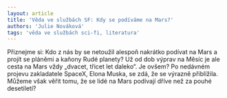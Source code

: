 ```yaml
---
layout: article
title: 'Věda ve službách SF: Kdy se podíváme na Mars?'
authors: 'Julie Nováková'
tags: 'věda ve službách sci-fi, literatura'
---
```


Přiznejme si: Kdo z nás by se netoužil alespoň nakrátko podívat na Mars a projít se pláněmi a kaňony Rudé planety? Už od dob výprav na Měsíc je ale cesta na Mars vždy „dvacet, třicet let daleko“. Je ovšem? Po nedávném projevu zakladatele SpaceX, Elona Muska, se zdá, že se výrazně přiblížila. Můžeme však věřit tomu, že se lidé na Mars podívají dříve než za pouhé desetiletí?
